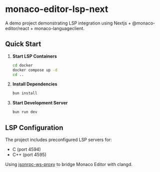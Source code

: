 # monaco-editor-lsp-next

A demo project demonstrating LSP integration using Nextjs + @monaco-editor/react + monaco-languageclient.

## Quick Start

1. **Start LSP Containers**
   ```bash
   cd docker
   docker compose up -d
   cd ..
   ```

2. **Install Dependencies**
   ```bash
   bun install
   ```

3. **Start Development Server**
   ```bash
   bun run dev
   ```

## LSP Configuration

The project includes preconfigured LSP servers for:
- C (port 4594)
- C++ (port 4595)

Using [jsonrpc-ws-proxy](https://github.com/wylieconlon/jsonrpc-ws-proxy) to bridge Monaco Editor with clangd.
